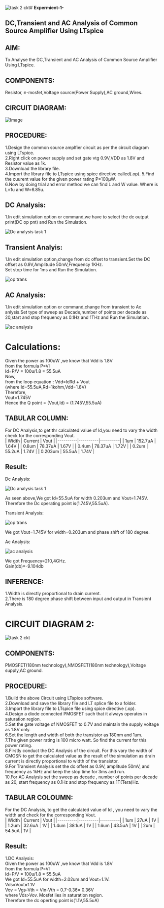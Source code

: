 ![task 2 ckt](https://github.com/user-attachments/assets/a80607ac-c4d2-40a1-8520-cbb915165141)# **Expermient-1-**  
## **DC,Transient and AC Analysis of Common Source Amplifier Using LTspice**  
## **AIM**:  
To Analyse the DC,Transient and AC Analysis of Common Source Amplifier Using LTspice.  
## **COMPONENTS**:  
Resistor, n-mosfet,Voltage source(Power Supply),AC ground,Wires.  
## **CIRCUIT DIAGRAM**:  
![Image](https://github.com/user-attachments/assets/b532a953-89db-425d-b885-72963173c5eb)  
## **PROCEDURE**:  
1.Design the common source amplfier circuit as per the circuit diagram using LTspice.  
2.Right click on power supply and set gate vtg 0.9V,VDD as 1.8V and Resistor value as 1k.  
3.Download the library file.  
4.Import the library file to LTspice using spice directive called(.op).
5.Find the cuurent value for the given power rating P=100µW.  
6.Now by doing trial and error method we can find L and W value. Where is L=1u and W=6.85u.  
## **DC Analysis**:  
1.In edit simulation option or command,we have to select the dc output print(DC op pnt) and Run the Simulation.    

![Dc analysis task 1](https://github.com/user-attachments/assets/c520c0aa-e6c6-475f-b606-191508b36fa8)  
## **Transient Analyis**:  
1.In edit simulation option,change from dc offset to transient.Set the DC offset as 0.9V,Amplitude 50mV,Frequency 1KHz.  
Set stop time for 1ms and Run the Simulation.  

![op trans](https://github.com/user-attachments/assets/f2e7e996-c8a4-4140-b884-0325cdff738f)  
## **AC Analysis**:  
1.In edit simulation option or command,change from transient to Ac anlysis.Set type of sweep as Decade,number of points per decade as 20,start and stop frequency as 0.1Hz and 1THz and Run the Simulation.  

![ac analysis](https://github.com/user-attachments/assets/81496881-1f19-446b-a245-d8659533b46f)  

# **Calculations**:  
Given the power as 100uW ,we know that Vdd is 1.8V  
from the formula P=VI  
Id=P/V = 100u/1.8 = 55.5uA  
Now,  
from the loop equation : Vdd=IdRd + Vout  
(where Id=55.5uA,Rd=1kohm,Vdd=1.8V)  
Therefore,  
Vout=1.745V  
Hence the Q point = (Vout,Id) = (1.745V,55.5uA)  

## TABULAR COLUMN:  
For DC Analysis,to get thr calculated value of Id,you need to vary the width check for the corresponding Vout.  
|  Width   |  Current |   Vout   |
|----------|----------|----------|
|    1um   |  152.7uA |   1.64V  |
|   0.8um  |  78.37uA |   1.67V  |
|   0.4um  |  78.37uA |   1.72V  |
|   0.2um  |  55.2uA  |   1.74V  |
|  0.203um |  55.5uA  |   1.74V  |  
## Result:  
Dc Analysis:  

![Dc analysis task 1](https://github.com/user-attachments/assets/c520c0aa-e6c6-475f-b606-191508b36fa8)  

As seen above,We got Id=55.5uA for width 0.203um and Vout=1.745V.  
Therefore the Dc operating point is(1.745V,55.5uA).  

Transient Analysis:  

![op trans](https://github.com/user-attachments/assets/f2e7e996-c8a4-4140-b884-0325cdff738f)  

We got Vout=1.745V for width=0.203um and phase shift of 180 degree.

Ac Analysis:

![ac analysis](https://github.com/user-attachments/assets/81496881-1f19-446b-a245-d8659533b46f)  

We got Frequency=210,4GHz.  
Gain(db)=-9.104db  


## INFERENCE:  
1.Width is directly proportional to drain current.  
2.There is 180 degree phase shift between input and output in Transient Analysis. 


#  **CIRCUIT DIAGRAM 2:**  

![task 2 ckt](https://github.com/user-attachments/assets/b0aca44b-578e-4a65-aef9-20dcb6aa0721)  

##  **COMPONENTS:**  
PMOSFET(180nm technology),NMOSFET(180nm technology),Voltage supply,AC ground.  

## **PROCEDURE:**  
1.Build the above Circuit using LTspice software.  
2.Download and save the library file and LT splice file to a folder.  
3.Import the library file to LTspice file using spice directive (.op).  
4.Design a diode connected PMOSFET such that it always operates in saturation region.  
5.Set the gate voltage of NMOSFET to 0.7V and maintain the supply voltage as 1.8V only.  
6.Set the length and width of both the transistor as 180nm and 1um.  
7.The given power rating is 100 micro watt. So find the current for this power rating.  
8.Firstly conduct the DC Analysis of the circuit. For this vary the width of CMOSN to get the calculated value as the result of the simulation as drain current is directly proportional to width of the transistor.  
9.For Transient Analysis set the dc offset as 0.9V, amplitude 50mV, and frequency as 1kHz and keep the stop time for 3ms and run.  
10.For AC Analysis set the sweep as decade , number of points per decade as 20, start frequency as 0.1Hz and stop frequency as 1T(Tera)Hz.  

## **TABULAR COLOUMN:**  
For the DC Analysis, to get the calculated value of Id , you need to vary the width and check for the corresponding Vout.  
|  Width   |  Current |   Vout   |
|----------|----------|----------|
|    1um   |   27uA   |   1V     |
|   1.2um  |  32.6uA  |   1V     |
|   1.4um  |  38.1uA  |   1V     |
|   1.6um  |  43.5uA  |   1V     |
|    2um   |  54.5uA  |   1V     |  
## Result:  
1.DC Analysis:  
Given the power as 100uW ,we know that Vdd is 1.8V  
from the formula P=VI  
Id=P/V = 100u/1.8 = 55.5uA  
We got Id=55.5uA for width=2.02um and Vout=1.1V.  
Vds=Vout=1.1V  
Vov = Vgs-Vth = Vin-Vth = 0.7-0.36= 0.36V  
where Vds>Vov. Mosfet lies in saturation region.  
Therefore the dc operting point is(1.1V,55.5uA)  













      



















